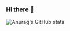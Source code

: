 ### Hi there 👋
![Anurag's GitHub stats](https://github-readme-stats.vercel.app/api?username=AhmadNader319)
<!--
**AhmadNader319/AhmadNader319** is a ✨ _special_ ✨ repository because its `README.md` (this file) appears on your GitHub profile.

Here are some ideas to get you started:

- 🔭 I’m currently working on sondos
- 🌱 I’m currently learning sondos
- 👯 I’m looking to collaborate on sondos
- 🤔 I’m looking for help with sondos
- 💬 Ask me about sondos
- 📫 How to reach me: sondos
- 😄 Pronouns: sondos/dis
- ⚡ Fun fact: sondos
-->
